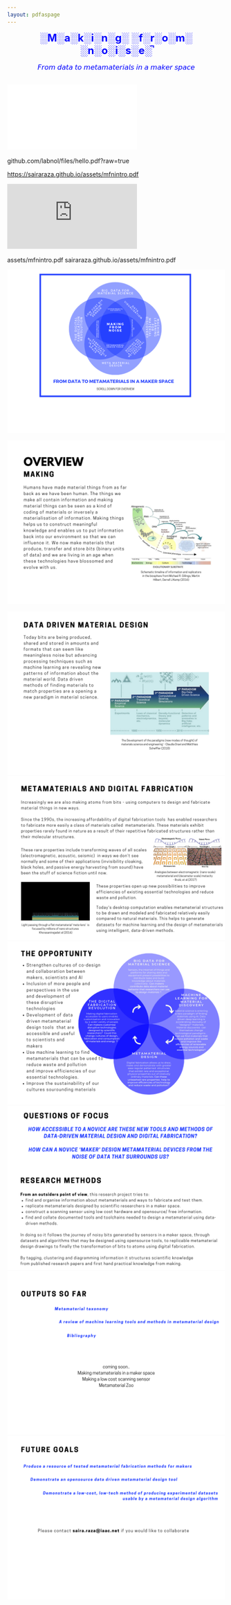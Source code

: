 ```yaml
---
layout: pdfaspage
---
```


**<font face color="blue" size="5"><center>░M░a░k░i░n░g░ ░f░r░o░m░ ░n░o░i░s░e░̚</center></font>**
<center><font size="3" color="blue">𝘍𝘳𝘰𝘮 𝘥𝘢𝘵𝘢 𝘵𝘰 𝘮𝘦𝘵𝘢𝘮𝘢𝘵𝘦𝘳𝘪𝘢𝘭𝘴 𝘪𝘯 𝘢 𝘮𝘢𝘬𝘦𝘳 𝘴𝘱𝘢𝘤𝘦</font></center>
<br>

![](assets/mfnintro.pdf)


github.com/labnol/files/hello.pdf?raw=true

https://sairaraza.github.io/assets/mfnintro.pdf


![](https://sairaraza.github.io/assets/mfnintro.pdf?raw=true)


assets/mfnintro.pdf
sairaraza.github.io/assets/mfnintro.pdf

![](assets/1.png)

![](assets/2.png)

![](assets/3.png)
![](assets/4.png)
![](assets/5.png)
![](assets/6.png)
![](assets/7.png)
![](assets/8.png)
